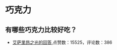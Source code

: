 #  巧克力 
## 有哪些巧克力比较好吃？
- [艾萨里昂之光的回答](https://www.zhihu.com/question/25272566/answer/30908181),点赞数：15525，评论数：386
